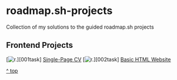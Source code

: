 # roadmap.sh-projects
Collection of my solutions to the guided roadmap.sh projects
## Frontend Projects
[![r.][r]][001task] [Single-Page CV][001result]
[![r.][r]][002task] [Basic HTML Website][002result]

[^ top](#roadmap.sh-projects)

<!-- Links -->
[r]: https://badgen.net/badge/r./goal/orange
[001goal]: https://roadmap.sh/projects/single-page-cv
[001result]: https://github.com/Mephi78/roadmap.sh-projects/frontend/01-Single-Page-CV/index.html
[002goal]: https://roadmap.sh/projects/basic-html-website
[002result]: https://github.com/Mephi78/roadmap.sh-projects/frontend/
